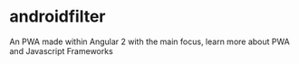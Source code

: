# androidfilter
An PWA made within Angular 2 with the main focus, learn more about PWA and Javascript Frameworks
